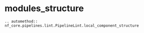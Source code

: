# modules_structure

```{eval-rst}
.. automethod:: nf_core.pipelines.lint.PipelineLint.local_component_structure
```
